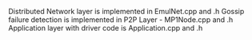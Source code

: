 Distributed Network layer is implemented in EmulNet.cpp and .h
Gossip failure detection is implemented in P2P Layer - MP1Node.cpp and .h
Application layer with driver code is Application.cpp and .h
